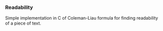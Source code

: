 ### Readability

Simple implementation in C of Coleman-Liau formula for finding readability of a piece of text.
